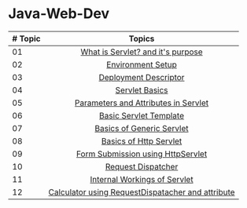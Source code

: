 # Java-Web-Dev
|# Topic | Topics                                                  |
|------|:---------------------------------------------------------:|
| 01  |  [What is Servlet? and it's purpose](./What%20is%20Servlet%3F.md)
| 02  |  [Environment Setup](./Setup.md)
| 03  |  [Deployment Descriptor](./Deployment%20Descriptor.md)
| 04  |  [Servlet Basics](./Servlet%20Basics.md)
| 05  |  [Parameters and Attributes in Servlet](./Parameters%20and%20Attributes%20in%20Servlet.md)
| 06  |  [Basic Servlet Template](./Template)
| 07  |  [Basics of Generic Servlet](./GenericServlet.md)
| 08  |  [Basics of Http Servlet](./HttpServlet.md)
| 09  |  [Form Submission using HttpServlet](./form)
| 10  |  [Request Dispatcher](./Request%20Dispatcher.md)
| 11  |  [Internal Workings of Servlet](./Internal%20Workings%20of%20Servlet.md)
| 12  |  [Calculator using RequestDispatacher and attribute](./calculator)
